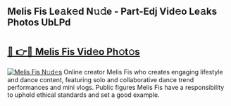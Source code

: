 ## Melis Fis Le𝚊k𝚎d N𝚞𝚍e - Part-Edj Vid𝚎o Le𝚊ks Photos UbLPd

# <h2><a href="http://fbe8j41.evod.top/?m=Melis+Fis">🔗 👉🔴 Melis Fis Vid𝚎o Ph𝚘t𝚘s</a></h2>

[![Melis Fis N𝚞d𝚎s](https://i.imgur.com/8V9OHl7.gif)](http://fbe8j41.evod.top/?m=Melis+Fis)
Online creator Melis Fis who creates engaging lifestyle and dance content, featuring solo and collaborative dance trend performances and mini vlogs. Public figures Melis Fis have a responsibility to uphold ethical standards and set a good example. 
